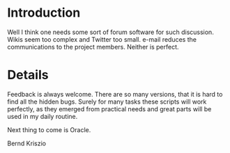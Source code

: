 # Introduction #

Well I think one needs some sort of forum software for such discussion. Wikis seem too complex and Twitter too small. e-mail reduces the communications to the project members.
Neither is perfect.


# Details #

Feedback is always welcome. There are so many versions, that it is hard to find all the hidden bugs. Surely for many tasks these scripts will work perfectly, as they emerged from practical needs and great parts will be used in my daily routine.

Next thing to come is Oracle.

Bernd Kriszio